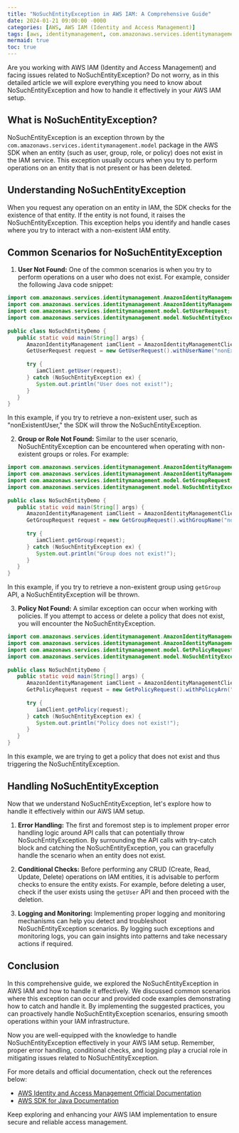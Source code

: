 ```yaml
---
title: "NoSuchEntityException in AWS IAM: A Comprehensive Guide"
date: 2024-01-21 09:00:00 -0000
categories: [AWS, AWS IAM (Identity and Access Management)]
tags: [aws, identitymanagement, com.amazonaws.services.identitymanagement.model]
mermaid: true
toc: true
---
```



Are you working with AWS IAM (Identity and Access Management) and facing issues related to NoSuchEntityException? Do not worry, as in this detailed article we will explore everything you need to know about NoSuchEntityException and how to handle it effectively in your AWS IAM setup.

## What is NoSuchEntityException?

NoSuchEntityException is an exception thrown by the `com.amazonaws.services.identitymanagement.model` package in the AWS SDK when an entity (such as user, group, role, or policy) does not exist in the IAM service. This exception usually occurs when you try to perform operations on an entity that is not present or has been deleted.

## Understanding NoSuchEntityException

When you request any operation on an entity in IAM, the SDK checks for the existence of that entity. If the entity is not found, it raises the NoSuchEntityException. This exception helps you identify and handle cases where you try to interact with a non-existent IAM entity.

## Common Scenarios for NoSuchEntityException

1. **User Not Found:** One of the common scenarios is when you try to perform operations on a user who does not exist. For example, consider the following Java code snippet:

```java
import com.amazonaws.services.identitymanagement.AmazonIdentityManagement;
import com.amazonaws.services.identitymanagement.AmazonIdentityManagementClientBuilder;
import com.amazonaws.services.identitymanagement.model.GetUserRequest;
import com.amazonaws.services.identitymanagement.model.NoSuchEntityException;
 
public class NoSuchEntityDemo {
   public static void main(String[] args) {
      AmazonIdentityManagement iamClient = AmazonIdentityManagementClientBuilder.defaultClient();
      GetUserRequest request = new GetUserRequest().withUserName("nonExistentUser");
   
      try {
         iamClient.getUser(request);
      } catch (NoSuchEntityException ex) {
         System.out.println("User does not exist!");
      }
   }
}
```

In this example, if you try to retrieve a non-existent user, such as "nonExistentUser," the SDK will throw the NoSuchEntityException.

2. **Group or Role Not Found:** Similar to the user scenario, NoSuchEntityException can be encountered when operating with non-existent groups or roles. For example:

```java
import com.amazonaws.services.identitymanagement.AmazonIdentityManagement;
import com.amazonaws.services.identitymanagement.AmazonIdentityManagementClientBuilder;
import com.amazonaws.services.identitymanagement.model.GetGroupRequest;
import com.amazonaws.services.identitymanagement.model.NoSuchEntityException;
 
public class NoSuchEntityDemo {
   public static void main(String[] args) {
      AmazonIdentityManagement iamClient = AmazonIdentityManagementClientBuilder.defaultClient();
      GetGroupRequest request = new GetGroupRequest().withGroupName("nonExistentGroup");
   
      try {
         iamClient.getGroup(request);
      } catch (NoSuchEntityException ex) {
         System.out.println("Group does not exist!");
      }
   }
}
```
In this example, if you try to retrieve a non-existent group using `getGroup` API, a NoSuchEntityException will be thrown.

3. **Policy Not Found:** A similar exception can occur when working with policies. If you attempt to access or delete a policy that does not exist, you will encounter the NoSuchEntityException.

```java
import com.amazonaws.services.identitymanagement.AmazonIdentityManagement;
import com.amazonaws.services.identitymanagement.AmazonIdentityManagementClientBuilder;
import com.amazonaws.services.identitymanagement.model.GetPolicyRequest;
import com.amazonaws.services.identitymanagement.model.NoSuchEntityException;
 
public class NoSuchEntityDemo {
   public static void main(String[] args) {
      AmazonIdentityManagement iamClient = AmazonIdentityManagementClientBuilder.defaultClient();
      GetPolicyRequest request = new GetPolicyRequest().withPolicyArn("arn:aws:iam::aws:policy/nonExistentPolicy");
   
      try {
         iamClient.getPolicy(request);
      } catch (NoSuchEntityException ex) {
         System.out.println("Policy does not exist!");
      }
   }
}
```
In this example, we are trying to get a policy that does not exist and thus triggering the NoSuchEntityException.

## Handling NoSuchEntityException

Now that we understand NoSuchEntityException, let's explore how to handle it effectively within our AWS IAM setup.

1. **Error Handling:** The first and foremost step is to implement proper error handling logic around API calls that can potentially throw NoSuchEntityException. By surrounding the API calls with try-catch block and catching the NoSuchEntityException, you can gracefully handle the scenario when an entity does not exist.

2. **Conditional Checks:** Before performing any CRUD (Create, Read, Update, Delete) operations on IAM entities, it is advisable to perform checks to ensure the entity exists. For example, before deleting a user, check if the user exists using the `getUser` API and then proceed with the deletion.

3. **Logging and Monitoring:** Implementing proper logging and monitoring mechanisms can help you detect and troubleshoot NoSuchEntityException scenarios. By logging such exceptions and monitoring logs, you can gain insights into patterns and take necessary actions if required.

## Conclusion

In this comprehensive guide, we explored the NoSuchEntityException in AWS IAM and how to handle it effectively. We discussed common scenarios where this exception can occur and provided code examples demonstrating how to catch and handle it. By implementing the suggested practices, you can proactively handle NoSuchEntityException scenarios, ensuring smooth operations within your IAM infrastructure.

Now you are well-equipped with the knowledge to handle NoSuchEntityException effectively in your AWS IAM setup. Remember, proper error handling, conditional checks, and logging play a crucial role in mitigating issues related to NoSuchEntityException.

For more details and official documentation, check out the references below:

- [AWS Identity and Access Management Official Documentation](https://docs.aws.amazon.com/IAM/latest/UserGuide/introduction.html)
- [AWS SDK for Java Documentation](https://docs.aws.amazon.com/sdk-for-java/latest/developer-guide/home.html)

Keep exploring and enhancing your AWS IAM implementation to ensure secure and reliable access management.
